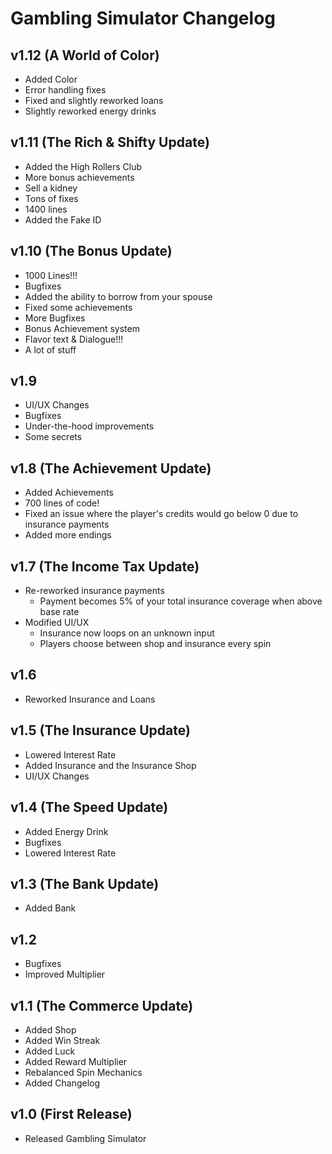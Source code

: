 # Gambling Simulator Changelog

## v1.12 (A World of Color)

- Added Color
- Error handling fixes
- Fixed and slightly reworked loans
- Slightly reworked energy drinks

## v1.11 (The Rich & Shifty Update)

- Added the High Rollers Club
- More bonus achievements
- Sell a kidney
- Tons of fixes
- 1400 lines
- Added the Fake ID

## v1.10 (The Bonus Update)

- 1000 Lines!!!
- Bugfixes
- Added the ability to borrow from your spouse
- Fixed some achievements
- More Bugfixes
- Bonus Achievement system
- Flavor text & Dialogue!!!
- A lot of stuff

## v1.9

- UI/UX Changes
- Bugfixes
- Under-the-hood improvements
- Some secrets

## v1.8 (The Achievement Update)

- Added Achievements
- 700 lines of code!
- Fixed an issue where the player's credits would go below 0 due to insurance payments
- Added more endings

## v1.7 (The Income Tax Update)

- Re-reworked insurance payments
  - Payment becomes 5% of your total insurance coverage when above base rate
- Modified UI/UX
  - Insurance now loops on an unknown input
  - Players choose between shop and insurance every spin

## v1.6

- Reworked Insurance and Loans

## v1.5 (The Insurance Update)

- Lowered Interest Rate
- Added Insurance and the Insurance Shop
- UI/UX Changes

## v1.4 (The Speed Update)

- Added Energy Drink
- Bugfixes
- Lowered Interest Rate

## v1.3 (The Bank Update)

- Added Bank

## v1.2

- Bugfixes
- Improved Multiplier

## v1.1 (The Commerce Update)

- Added Shop
- Added Win Streak
- Added Luck
- Added Reward Multiplier
- Rebalanced Spin Mechanics
- Added Changelog

## v1.0 (First Release)

- Released Gambling Simulator
